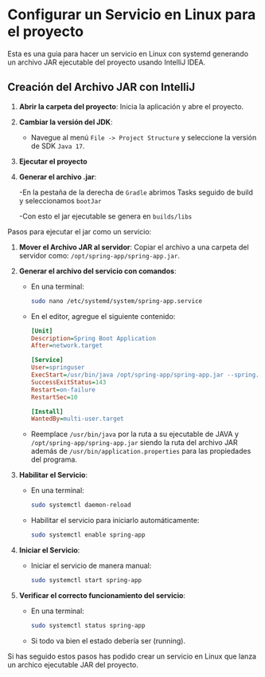 # Configurar un Servicio en Linux para el proyecto

Esta es una guia para hacer un servicio en Linux con systemd generando un archivo JAR ejecutable del proyecto usando IntelliJ IDEA.

## Creación del Archivo JAR con IntelliJ

1. **Abrir la carpeta del proyecto**: Inicia la aplicación y abre el proyecto.

2. **Cambiar la versión del JDK**:
   - Navegue al menú `File -> Project Structure` y seleccione la versión de SDK `Java 17`.
3. **Ejecutar el proyecto**
4. **Generar el archivo .jar**:

   -En la pestaña de la derecha de `Gradle` abrimos Tasks seguido de build y seleccionamos `bootJar`

   -Con esto el jar ejecutable se genera en `builds/libs`
   
Pasos para ejecutar el jar como un servicio:

1. **Mover el Archivo JAR al servidor**: Copiar el archivo a una carpeta del servidor como: `/opt/spring-app/spring-app.jar`.

2. **Generar el archivo del servicio con comandos**:
   - En una terminal:
     ```bash
     sudo nano /etc/systemd/system/spring-app.service
     ```
   - En el editor, agregue el siguiente contenido:
     ```ini
     [Unit]
     Description=Spring Boot Application
     After=network.target

     [Service]
     User=springuser
     ExecStart=/usr/bin/java /opt/spring-app/spring-app.jar --spring.config.location=/usr/bin/application.properties
     SuccessExitStatus=143
     Restart=on-failure
     RestartSec=10

     [Install]
     WantedBy=multi-user.target
     ```
   - Reemplace `/usr/bin/java` por la ruta a su ejecutable de JAVA y `/opt/spring-app/spring-app.jar` siendo la ruta del archivo JAR además de  `/usr/bin/application.properties` para las propiedades del programa.

3. **Habilitar el Servicio**:
   - En una terminal:
     ```bash
     sudo systemctl daemon-reload
     ```
   - Habilitar el servicio para iniciarlo automáticamente:
     ```bash
     sudo systemctl enable spring-app
     ```

4. **Iniciar el Servicio**:
   - Iniciar el servicio de manera manual:
     ```bash
     sudo systemctl start spring-app
     ```

5. **Verificar el correcto funcionamiento del servicio**:
   - En una terminal:
     ```bash
     sudo systemctl status spring-app
     ```
   - Si todo va bien el estado debería ser (running).

Si has seguido estos pasos has podido crear un servicio en Linux que lanza un archico ejecutable JAR del proyecto.
